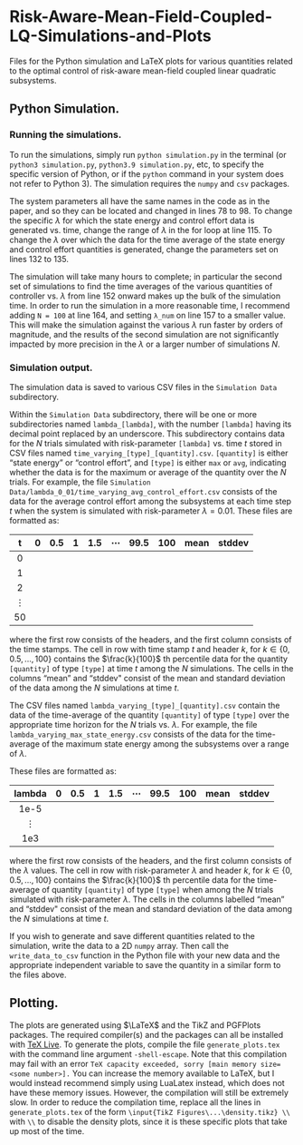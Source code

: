 # Risk-Aware-Mean-Field-Coupled-LQ-Simulations-and-Plots
Files for the Python simulation and LaTeX plots for various quantities related to the optimal control of risk-aware mean-field coupled linear quadratic subsystems.

## Python Simulation.

### Running the simulations.

To run the simulations, simply run `python simulation.py` in the terminal (or `python3 simulation.py`, `python3.9 simulation.py`, etc, to specify the specific version of Python, or if the `python` command in your system does not refer to Python 3). The simulation requires the `numpy` and `csv` packages.

The system parameters all have the same names in the code as in the paper, and so they can be located and changed in lines 78 to 98. To change the specific $\lambda$ for which the state energy and control effort data is generated vs. time, change the range of $\lambda$ in the for loop at line 115. To change the $\lambda$ over which the data for the time average of the state energy and control effort quantities is generated, change the parameters set on lines 132 to 135.

The simulation will take many hours to complete; in particular the second set of simulations to find the time averages of the various quantities of controller vs. $\lambda$ from line 152 onward makes up the bulk of the simulation time. In order to run the simulation in a more reasonable time, I recommend adding `N = 100` at line 164, and setting `λ_num` on line 157 to a smaller value. This will make the simulation against the various $\lambda$ run faster by orders of magnitude, and the results of the second simulation are not significantly impacted by more precision in the $\lambda$ or a larger number of simulations $N$.

### Simulation output.

The simulation data is saved to various CSV files in the `Simulation Data` subdirectory.

Within the `Simulation Data` subdirectory, there will be one or more subdirectories named `lambda_[lambda]`, with the number `[lambda]` having its decimal point replaced by an underscore. This subdirectory contains data for the $N$ trials simulated with risk-parameter `[lambda]` vs. time $t$ stored in CSV files named `time_varying_[type]_[quantity].csv`. `[quantity]` is either “state energy” or “control effort”, and `[type]` is either `max` or `avg`, indicating whether the data is for the maximum or average of the quantity over the $N$ trials. For example, the file `Simulation Data/lambda_0_01/time_varying_avg_control_effort.csv` consists of the data for the average control effort among the subsystems at each time step $t$ when the system is simulated with risk-parameter $\lambda = 0.01$. These files are formatted as:

| t  | 0 | 0.5 | 1 | 1.5 | ⋯   | 99.5 | 100 | mean | stddev |
|:--:|---|-----|---|-----|-----|------|-----|------|--------|
| 0  |   |     |   |     |     |      |     |      |        |
| 1  |   |     |   |     |     |      |     |      |        |
| 2  |   |     |   |     |     |      |     |      |        |
| ⋮  |   |     |   |     |     |      |     |      |        |
| 50 |   |     |   |     |     |      |     |      |        |

where the first row consists of the headers, and the first column consists of the time stamps. The cell in row with time stamp $t$ and header $k$, for $k \in \{0, 0.5, ..., 100\}$ contains the $\frac{k}{100}$ th percentile data for the quantity `[quantity]` of type `[type]` at time $t$ among the $N$ simulations. The cells in the columns “mean” and “stddev" consist of the mean and standard deviation of the data among the $N$ simulations at time $t$.

The CSV files named `lambda_varying_[type]_[quantity].csv` contain the data of the time-average of the quantity `[quantity]` of type `[type]` over the appropriate time horizon for the $N$ trials vs. $\lambda$. For example, the file `lambda_varying_max_state_energy.csv` consists of the data for the time-average of the maximum state energy among the subsystems over a range of $\lambda$.

These files are formatted as:

| lambda  | 0 | 0.5 | 1 | 1.5 | ⋯   | 99.5 | 100 | mean | stddev |
|:-------:|---|-----|---|-----|-----|------|-----|------|--------|
| 1e-5    |   |     |   |     |     |      |     |      |        |
| ⋮       |   |     |   |     |     |      |     |      |        |
| 1e3     |   |     |   |     |     |      |     |      |        |

where the first row consists of the headers, and the first column consists of the $\lambda$ values. The cell in row with risk-parameter $\lambda$ and header $k$, for $k \in \{0, 0.5, ..., 100\}$ contains the $\frac{k}{100}$ th percentile data for the time-average of quantity `[quantity]` of type `[type]` when among the $N$ trials simulated with risk-parameter $\lambda$. The cells in the columns labelled “mean” and “stddev" consist of the mean and standard deviation of the data among the $N$ simulations at time $t$.

If you wish to generate and save different quantities related to the simulation, write the data to a 2D `numpy` array. Then call the `write_data_to_csv` function in the Python file with your new data and the appropriate independent variable to save the quantity in a similar form to the files above.

## Plotting.

The plots are generated using $\LaTeX$ and the TikZ and PGFPlots packages. The required compiler(s) and the packages can all be installed with [TeX Live](https://www.tug.org/texlive/). To generate the plots, compile the file `generate_plots.tex` with the command line argument `-shell-escape`. Note that this compilation may fail with an error `TeX capacity exceeded, sorry [main memory size=<some number>].` You can increase the memory available to LaTeX, but I would instead recommend simply using LuaLatex instead, which does not have these memory issues. However, the compilation will still be extremely slow. In order to reduce the compilation time, replace all the lines in `generate_plots.tex` of the form `\input{TikZ Figures\...\density.tikz} \\` with `\\` to disable the density plots, since it is these specific plots that take up most of the time.